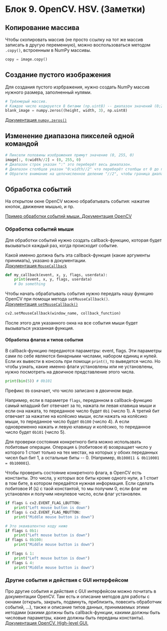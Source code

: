 # Блок 9. OpenCV. HSV. (Заметки)

## Копирование массива
Чтобы скопировать массив (не просто ссылку на тот же массив записать в другую переменную), можно воспользоваться методом `.copy()`, встроенным в NumPy массивы.

```python
copy = image.copy()
```

## Создание пустого изображения
Для создания пустого изрбражения, нужно создать NumPy массив нужного размера, заполненный нулями.
```python
# Трёхмерый массив.
# Каждое число кодируется 8 битами (np.uint8) -- диапазон значений (0;255)
blank_image = numpy.zeros((height, width, 3), np.uint8)
```

[Документация `numpy.zeros()`](https://numpy.org/devdocs/reference/generated/numpy.zeros.html)

## Изменение диапазона пикселей одной командой
```python
# Пиксели половины изображения примут значение (0, 255, 0)
image[:, 0:width//2] = (0, 255, 0)
# Диапазон строк указан ":" это переберёт весь деиапазон.
# Диапазон столбцов указан "0:width//2" что переберёт столбцы от 0 до половины ширины.
# Обратите внимание на целочисленное деление "//2", чтобы граница диапазона оказалась целым числом
```

## Обработка событий
На открытом окне OpenCV можно обрабатывать события: нажатие кнопок, движение мышью, и пр.

[Пример обработки событий мыши. Документация OpenCV](https://docs.opencv.org/4.x/db/d5b/tutorial_py_mouse_handling.html)

### Обработка событий мыши
Для обработки событий нужно создать callback-функцию, которая будет вызываться каждый раз, когда происходит событие.

Какой именно должна быть эта callback-функция (какие аргументы принимать), указано в документации.\
[Документация `MouseCallback`](https://docs.opencv.org/4.x/d7/dfc/group__highgui.html#gab7aed186e151d5222ef97192912127a4)

```python
def my_callback(event, x, y, flags, userdata):
    print(event, x, y, flags, userdata)
    # Do something
```

Чтобы начать обрабатывать события нужно передать нашу функцию OpenCV при помощи метода `setMouseCallback()`.\
[Документация `setMouseCallback()`](https://docs.opencv.org/4.x/d7/dfc/group__highgui.html#ga89e7806b0a616f6f1d502bd8c183ad3e)

```python
cv2.setMouseCallback(window_name, collback_function)
```

После этого для указанного окна на все события мыши будет вызываться указанная функция.

#### Обработка флагов и типов события
В callback-функцию передаются параметры: event, flags. Эти параметры сами по себе являются бинарными числами, набором единиц и нулей. Если их вывести в консоль при помощи `print()`, то выведется число. Но чтобы узнать, какие именно флаги установлены или не установлены, нужно посмотреть на двоичное представление этого числа.
```python
print(bin(5)) # 0b101
```
Префикс `0b` означает, что число записано в двоичном виде.

Например, если в параметре `flags`, переданном в callback-функцию самый младший бит отвечает за то, нажата ли левая клавиша мыши и если она нажата, то переданное число будет `0b1` (число 1). А третий бит отвечает за нажатие на колёсико мыши, если нажать на колёсико мыши, то переданное число будет `0b100` (число 4). А если одновременно нажать и левую клавишу и колёсико, то переданное число будет `0b101` (число 5).

Для проверки состояния конкретного бита можно использвать побитовые операции. Операция `&` (побитовое `И`) возвращает число у которого 1 стоит только на тех местах, на которых у обоих переданных чисел был бит 1, а остальные биты -- 0. (Например, `0b100011 & 0b110001 = 0b100001`).

Чтобы проверить состояние конкретного флага, в OpenCV есть константы. Это числа, у которых все биты кроме одного нули, а 1 стоит в том бите, в котором передаётся нужная информация. Если сделать побитовое И (`&`) с таой константой, то мы получим 0, если флаг не установлен и получим ненулевое число, если флаг установлен.

```python
if flags & cv2.EVENT_FLAG_LBUTTON:
    print("Left mouse button is down")
if flags & cv2.EVENT_FLAG_MBUTTON:
    print("Middle mouse button is down")

# Это эквивалентно коду ниже
if flags & 0b1:
    print("Left mouse button is down")
if flags & 0b100:
    print("Middle mouse button is down")

if flags & 1:
    print("Left mouse button is down")
if flags & 4:
    print("Middle mouse button is down")
```

### Другие события и действия с GUI интерфейсом
Про другие события и действия с GUI интерфейсом можно почитать в документации OpenCV. Там есть и описание методов для работы с окнами (открыть, закрыть, подвинуть, приблизить, повесить обработчик событий, ...), также и описание типов данных, принимаемых этими иетодами (какими должны быть callback-функции, какими должны быть числовые параметры, какие должны быть переданы константы).\
[Документация OpenCV. High-level GUI.](https://docs.opencv.org/4.x/d7/dfc/group__highgui.html)

